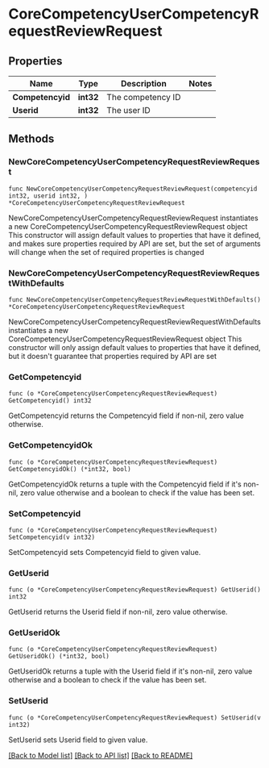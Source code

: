 # CoreCompetencyUserCompetencyRequestReviewRequest

## Properties

Name | Type | Description | Notes
------------ | ------------- | ------------- | -------------
**Competencyid** | **int32** | The competency ID | 
**Userid** | **int32** | The user ID | 

## Methods

### NewCoreCompetencyUserCompetencyRequestReviewRequest

`func NewCoreCompetencyUserCompetencyRequestReviewRequest(competencyid int32, userid int32, ) *CoreCompetencyUserCompetencyRequestReviewRequest`

NewCoreCompetencyUserCompetencyRequestReviewRequest instantiates a new CoreCompetencyUserCompetencyRequestReviewRequest object
This constructor will assign default values to properties that have it defined,
and makes sure properties required by API are set, but the set of arguments
will change when the set of required properties is changed

### NewCoreCompetencyUserCompetencyRequestReviewRequestWithDefaults

`func NewCoreCompetencyUserCompetencyRequestReviewRequestWithDefaults() *CoreCompetencyUserCompetencyRequestReviewRequest`

NewCoreCompetencyUserCompetencyRequestReviewRequestWithDefaults instantiates a new CoreCompetencyUserCompetencyRequestReviewRequest object
This constructor will only assign default values to properties that have it defined,
but it doesn't guarantee that properties required by API are set

### GetCompetencyid

`func (o *CoreCompetencyUserCompetencyRequestReviewRequest) GetCompetencyid() int32`

GetCompetencyid returns the Competencyid field if non-nil, zero value otherwise.

### GetCompetencyidOk

`func (o *CoreCompetencyUserCompetencyRequestReviewRequest) GetCompetencyidOk() (*int32, bool)`

GetCompetencyidOk returns a tuple with the Competencyid field if it's non-nil, zero value otherwise
and a boolean to check if the value has been set.

### SetCompetencyid

`func (o *CoreCompetencyUserCompetencyRequestReviewRequest) SetCompetencyid(v int32)`

SetCompetencyid sets Competencyid field to given value.


### GetUserid

`func (o *CoreCompetencyUserCompetencyRequestReviewRequest) GetUserid() int32`

GetUserid returns the Userid field if non-nil, zero value otherwise.

### GetUseridOk

`func (o *CoreCompetencyUserCompetencyRequestReviewRequest) GetUseridOk() (*int32, bool)`

GetUseridOk returns a tuple with the Userid field if it's non-nil, zero value otherwise
and a boolean to check if the value has been set.

### SetUserid

`func (o *CoreCompetencyUserCompetencyRequestReviewRequest) SetUserid(v int32)`

SetUserid sets Userid field to given value.



[[Back to Model list]](../README.md#documentation-for-models) [[Back to API list]](../README.md#documentation-for-api-endpoints) [[Back to README]](../README.md)



